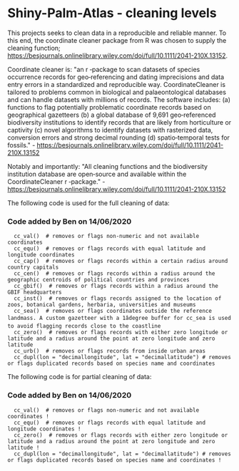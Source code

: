 # Shiny-Palm-Atlas - cleaning levels 
This projects seeks to clean data in a reproducible and reliable manner. To this end, the coordinate cleaner package from R was chosen to supply the cleaning function; https://besjournals.onlinelibrary.wiley.com/doi/full/10.1111/2041-210X.13152. 

Coordinate cleaner is:
"an r ‐package to scan datasets of species occurrence records for geo‐referencing and dating imprecisions and data entry errors in a standardized and reproducible way. 
CoordinateCleaner is tailored to problems common in biological and palaeontological databases and can handle datasets with millions of records. 
The software includes: 
(a) functions to flag potentially problematic coordinate records based on geographical gazetteers
(b) a global database of 9,691 geo‐referenced biodiversity institutions to identify records that are likely from horticulture or captivity
(c) novel algorithms to identify datasets with rasterized data, conversion errors and strong decimal rounding
(d) spatio‐temporal tests for fossils." - https://besjournals.onlinelibrary.wiley.com/doi/full/10.1111/2041-210X.13152

Notably and importantly:
"All cleaning functions and the biodiversity institution database are open‐source and available within the CoordinateCleaner r ‐package." - https://besjournals.onlinelibrary.wiley.com/doi/full/10.1111/2041-210X.13152

The following code is used for the full cleaning of data:

### Code added by Ben on 14/06/2020

``` 
  cc_val()  # removes or flags non-numeric and not available coordinates 
  cc_equ()  # removes or flags records with equal latitude and longitude coordinates
  cc_cap()  # removes or flags records within a certain radius around country capitals
  cc_cen()  # removes or flags records within a radius around the geographic centroids of political countries and provinces
  cc_gbif()  # removes or flags records within a radius around the GBIF headquarters 
  cc_inst()  # removes or flags records assigned to the location of zoos, botanical gardens, herbaria, universities and museums
  cc_sea()  # removes or flags coordinates outside the reference landmass. A custom gazetteer with a 1âdegree buffer for cc_sea is used to avoid flagging records close to the coastline
  cc_zero()  # removes or flags records with either zero longitude or latitude and a radius around the point at zero longitude and zero latitude
  cc_urb()  # removes or flags records from inside urban areas
  cc_dupl(lon = "decimallongitude", lat = "decimallatitude") # removes or flags duplicated records based on species name and coordinates
```

The following code is for partial cleaning of data: 

### Code added by Ben on 14/06/2020

```
  cc_val()  # removes or flags non-numeric and not available coordinates !
  cc_equ()  # removes or flags records with equal latitude and longitude coordinates !
  cc_zero()  # removes or flags records with either zero longitude or latitude and a radius around the point at zero longitude and zero latitude !
  cc_dupl(lon = "decimallongitude", lat = "decimallatitude") # removes or flags duplicated records based on species name and coordinates !
```
